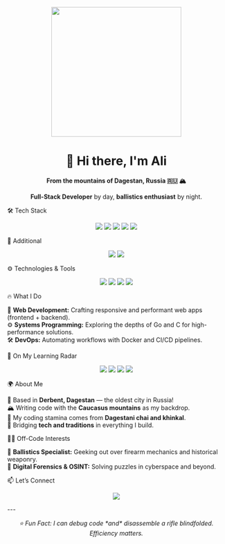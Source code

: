 <p align="center"> <img src="https://media.giphy.com/media/VbnUQpnihPSIgIXuZv/giphy.gif" width="300"/> </p> <h1 align="center">👋 Hi there, I'm Ali</h1> <p align="center"><strong>From the mountains of Dagestan, Russia 🇷🇺 🏔️</strong></p> <p align="center"><strong>Full-Stack Developer</strong> by day, <strong>ballistics enthusiast</strong> by night.</p>

🛠️ Tech Stack
<p align="center"> <img src="https://img.shields.io/badge/TypeScript-3178C6?logo=typescript&logoColor=white" /> <img src="https://img.shields.io/badge/React-61DAFB?logo=react&logoColor=black" /> <img src="https://img.shields.io/badge/GoLang-00ADD8?logo=go&logoColor=white" /> <img src="https://img.shields.io/badge/HTML5-E34F26?logo=html5&logoColor=white" /> <img src="https://img.shields.io/badge/CSS3-1572B6?logo=css3&logoColor=white" /> </p>

🧰 Additional
<p align="center"> <img src="https://img.shields.io/badge/Python-3776AB?logo=python&logoColor=white" /> <img src="https://img.shields.io/badge/C-A8B9CC?logo=c&logoColor=black" /> </p>

⚙️ Technologies & Tools
<p align="center"> <img src="https://img.shields.io/badge/Linux-FCC624?logo=linux&logoColor=black" /> <img src="https://img.shields.io/badge/Docker-2496ED?logo=docker&logoColor=white" /> <img src="https://img.shields.io/badge/PostgreSQL-4169E1?logo=postgresql&logoColor=white" /> <img src="https://img.shields.io/badge/CI/CD-FF6F00?logo=githubactions&logoColor=white" /> </p>

🔥 What I Do
<p align="left"> 🚀 <strong>Web Development:</strong> Crafting responsive and performant web apps (frontend + backend).<br/> ⚙️ <strong>Systems Programming:</strong> Exploring the depths of Go and C for high-performance solutions.<br/> 🛠️ <strong>DevOps:</strong> Automating workflows with Docker and CI/CD pipelines. </p>

🎯 On My Learning Radar
<p align="center"> <img src="https://img.shields.io/badge/Robotics-22314E?logo=ros&logoColor=white" /> <img src="https://img.shields.io/badge/Machine%20Learning-FF6F00?logo=tensorflow&logoColor=white" /> <img src="https://img.shields.io/badge/Data%20Science-150458?logo=pandas&logoColor=white" /> <img src="https://img.shields.io/badge/Cybersecurity-4B8BBE?logo=icloud&logoColor=white" /> </p>

🌍 About Me
<p align="left"> 📍 Based in <strong>Derbent, Dagestan</strong> — the oldest city in Russia!<br/> 🏔️ Writing code with the <strong>Caucasus mountains</strong> as my backdrop.<br/> 🍵 My coding stamina comes from <strong>Dagestani chai and khinkal</strong>.<br/> 🧬 Bridging <strong>tech and traditions</strong> in everything I build. </p>

🕵️‍♂️ Off-Code Interests
<p align="left"> 🔫 <strong>Ballistics Specialist:</strong> Geeking out over firearm mechanics and historical weaponry.<br/> 🧠 <strong>Digital Forensics & OSINT:</strong> Solving puzzles in cyberspace and beyond. </p> 

📫 Let’s Connect
<p align="center"> <a href="https://github.com/Ch3k1st"> <img src="https://img.shields.io/badge/GitHub-181717?logo=github&logoColor=white" /> </a> </p>
---

<p align="center"><em>⭐ Fun Fact: I can debug code *and* disassemble a rifle blindfolded. Efficiency matters.</em></p>
